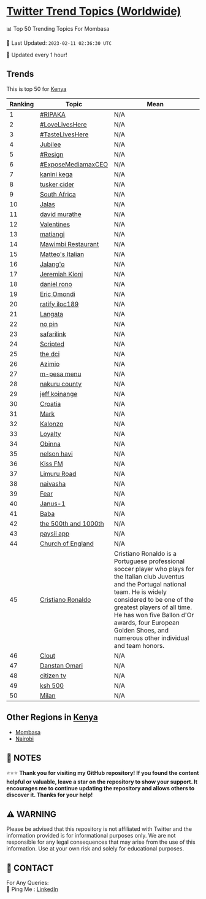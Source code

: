 [Twitter Trend Topics (Worldwide)](https://github.com/ErcinDedeoglu/Twitter-Trend-Topics)
==========


📊 Top 50 Trending Topics For Mombasa

📆 Last Updated: `2023-02-11 02:36:30 UTC`

🔧 Updated every 1 hour!


## Trends

This is top 50 for [Kenya](</Kenya>)

| Ranking | Topic | Mean |
| ------- | ------------ | ------------ |
| 1 | [#RIPAKA](http://twitter.com/search?q=%23RIPAKA) | N/A |
| 2 | [#LoveLivesHere](http://twitter.com/search?q=%23LoveLivesHere) | N/A |
| 3 | [#TasteLivesHere](http://twitter.com/search?q=%23TasteLivesHere) | N/A |
| 4 | [Jubilee](http://twitter.com/search?q=Jubilee) | N/A |
| 5 | [#Resign](http://twitter.com/search?q=%23Resign) | N/A |
| 6 | [#ExposeMediamaxCEO](http://twitter.com/search?q=%23ExposeMediamaxCEO) | N/A |
| 7 | [kanini kega](http://twitter.com/search?q=kanini+kega) | N/A |
| 8 | [tusker cider](http://twitter.com/search?q=tusker+cider) | N/A |
| 9 | [South Africa](http://twitter.com/search?q=South+Africa) | N/A |
| 10 | [Jalas](http://twitter.com/search?q=Jalas) | N/A |
| 11 | [david murathe](http://twitter.com/search?q=david+murathe) | N/A |
| 12 | [Valentines](http://twitter.com/search?q=Valentines) | N/A |
| 13 | [matiangi](http://twitter.com/search?q=matiangi) | N/A |
| 14 | [Mawimbi Restaurant](http://twitter.com/search?q=Mawimbi+Restaurant) | N/A |
| 15 | [Matteo's Italian](http://twitter.com/search?q=Matteo%27s+Italian) | N/A |
| 16 | [Jalang'o](http://twitter.com/search?q=Jalang%27o) | N/A |
| 17 | [Jeremiah Kioni](http://twitter.com/search?q=Jeremiah+Kioni) | N/A |
| 18 | [daniel rono](http://twitter.com/search?q=daniel+rono) | N/A |
| 19 | [Eric Omondi](http://twitter.com/search?q=Eric+Omondi) | N/A |
| 20 | [ratify  iloc189](http://twitter.com/search?q=ratify++iloc189) | N/A |
| 21 | [Langata](http://twitter.com/search?q=Langata) | N/A |
| 22 | [no pin](http://twitter.com/search?q=no+pin) | N/A |
| 23 | [safarilink](http://twitter.com/search?q=safarilink) | N/A |
| 24 | [Scripted](http://twitter.com/search?q=Scripted) | N/A |
| 25 | [the dci](http://twitter.com/search?q=the+dci) | N/A |
| 26 | [Azimio](http://twitter.com/search?q=Azimio) | N/A |
| 27 | [m-pesa menu](http://twitter.com/search?q=m-pesa+menu) | N/A |
| 28 | [nakuru county](http://twitter.com/search?q=nakuru+county) | N/A |
| 29 | [jeff koinange](http://twitter.com/search?q=jeff+koinange) | N/A |
| 30 | [Croatia](http://twitter.com/search?q=Croatia) | N/A |
| 31 | [Mark](http://twitter.com/search?q=Mark) | N/A |
| 32 | [Kalonzo](http://twitter.com/search?q=Kalonzo) | N/A |
| 33 | [Loyalty](http://twitter.com/search?q=Loyalty) | N/A |
| 34 | [Obinna](http://twitter.com/search?q=Obinna) | N/A |
| 35 | [nelson havi](http://twitter.com/search?q=nelson+havi) | N/A |
| 36 | [Kiss FM](http://twitter.com/search?q=Kiss+FM) | N/A |
| 37 | [Limuru Road](http://twitter.com/search?q=Limuru+Road) | N/A |
| 38 | [naivasha](http://twitter.com/search?q=naivasha) | N/A |
| 39 | [Fear](http://twitter.com/search?q=Fear) | N/A |
| 40 | [Janus-1](http://twitter.com/search?q=Janus-1) | N/A |
| 41 | [Baba](http://twitter.com/search?q=Baba) | N/A |
| 42 | [the 500th and 1000th](http://twitter.com/search?q=the+500th+and+1000th) | N/A |
| 43 | [paysii app](http://twitter.com/search?q=paysii+app) | N/A |
| 44 | [Church of England](http://twitter.com/search?q=Church+of+England) | N/A |
| 45 | [Cristiano Ronaldo](http://twitter.com/search?q=Cristiano+Ronaldo) | Cristiano Ronaldo is a Portuguese professional soccer player who plays for the Italian club Juventus and the Portugal national team. He is widely considered to be one of the greatest players of all time. He has won five Ballon d'Or awards, four European Golden Shoes, and numerous other individual and team honors. |
| 46 | [Clout](http://twitter.com/search?q=Clout) | N/A |
| 47 | [Danstan Omari](http://twitter.com/search?q=Danstan+Omari) | N/A |
| 48 | [citizen tv](http://twitter.com/search?q=citizen+tv) | N/A |
| 49 | [ksh 500](http://twitter.com/search?q=ksh+500) | N/A |
| 50 | [Milan](http://twitter.com/search?q=Milan) | N/A |



## Other Regions in [Kenya](</Kenya>)

* [Mombasa](</Kenya/Mombasa.md>)
* [Nairobi](</Kenya/Nairobi.md>)



## 📝 NOTES

⭐⭐⭐ **Thank you for visiting my GitHub repository! If you found the content helpful or valuable, leave a star on the repository to show your support. It encourages me to continue updating the repository and allows others to discover it. Thanks for your help!**


## ⚠️ WARNING

Please be advised that this repository is not affiliated with Twitter and the information provided is for informational purposes only. We are not responsible for any legal consequences that may arise from the use of this information. Use at your own risk and solely for educational purposes.


## 📨 CONTACT

 For Any Queries:  
            🏓 Ping Me : [LinkedIn](https://www.linkedin.com/in/ercindedeoglu/)
